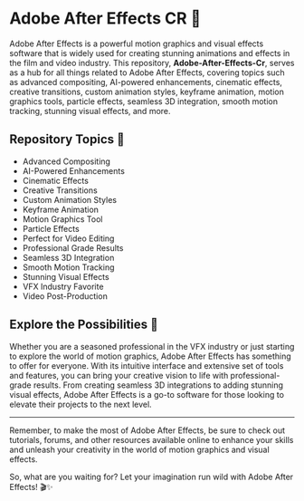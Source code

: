 # Adobe After Effects CR 🎥

Adobe After Effects is a powerful motion graphics and visual effects software that is widely used for creating stunning animations and effects in the film and video industry. This repository, **Adobe-After-Effects-Cr**, serves as a hub for all things related to Adobe After Effects, covering topics such as advanced compositing, AI-powered enhancements, cinematic effects, creative transitions, custom animation styles, keyframe animation, motion graphics tools, particle effects, seamless 3D integration, smooth motion tracking, stunning visual effects, and more.

## Repository Topics 🚀

- Advanced Compositing
- AI-Powered Enhancements
- Cinematic Effects
- Creative Transitions
- Custom Animation Styles
- Keyframe Animation
- Motion Graphics Tool
- Particle Effects
- Perfect for Video Editing
- Professional Grade Results
- Seamless 3D Integration
- Smooth Motion Tracking
- Stunning Visual Effects
- VFX Industry Favorite
- Video Post-Production

## Explore the Possibilities 🌟

Whether you are a seasoned professional in the VFX industry or just starting to explore the world of motion graphics, Adobe After Effects has something to offer for everyone. With its intuitive interface and extensive set of tools and features, you can bring your creative vision to life with professional-grade results. From creating seamless 3D integrations to adding stunning visual effects, Adobe After Effects is a go-to software for those looking to elevate their projects to the next level.


---

Remember, to make the most of Adobe After Effects, be sure to check out tutorials, forums, and other resources available online to enhance your skills and unleash your creativity in the world of motion graphics and visual effects. 

So, what are you waiting for? Let your imagination run wild with Adobe After Effects! 🎬✨